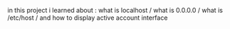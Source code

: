 in this project i learned about : what is localhost / what is 0.0.0.0 / what is /etc/host / and how to display active account interface
